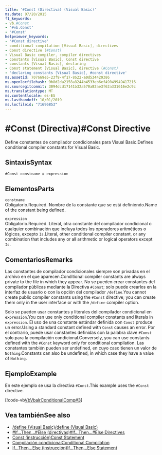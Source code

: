 ```yaml
---
title: '#Const (Directiva) (Visual Basic)'
ms.date: 07/20/2015
f1_keywords:
- vb.#Const
- '#vb.Const'
- '#Const'
helpviewer_keywords:
- '#Const directive'
- conditional compilation [Visual Basic], directives
- Const directive (#Const)
- Visual Basic compiler, compiler directives
- constants [Visual Basic], Const directive
- constants [Visual Basic], declaring
- Const statement [Visual Basic], directive (#Const)
- 'declaring constants [Visual Basic], #const directive'
ms.assetid: 707669e5-23f9-4f17-8622-a0d534429386
ms.openlocfilehash: 9b8d2da2158a8244b4533eb6ef49049949417216
ms.sourcegitcommit: 3094dcd17141b32a570a82ae3f62a331616e2c9c
ms.translationtype: MT
ms.contentlocale: es-ES
ms.lasthandoff: 10/01/2019
ms.locfileid: "71696853"
---
```

# <a name="const-directive"></a><span data-ttu-id="16afa-102">#Const (Directiva)</span><span class="sxs-lookup"><span data-stu-id="16afa-102">#Const Directive</span></span>
<span data-ttu-id="16afa-103">Define constantes de compilador condicionales para Visual Basic.</span><span class="sxs-lookup"><span data-stu-id="16afa-103">Defines conditional compiler constants for Visual Basic.</span></span>  
  
## <a name="syntax"></a><span data-ttu-id="16afa-104">Sintaxis</span><span class="sxs-lookup"><span data-stu-id="16afa-104">Syntax</span></span>  
  
```vb  
#Const constname = expression  
```  
  
## <a name="parts"></a><span data-ttu-id="16afa-105">Elementos</span><span class="sxs-lookup"><span data-stu-id="16afa-105">Parts</span></span>  
 `constname`  
 <span data-ttu-id="16afa-106">Obligatorio.</span><span class="sxs-lookup"><span data-stu-id="16afa-106">Required.</span></span> <span data-ttu-id="16afa-107">Nombre de la constante que se está definiendo.</span><span class="sxs-lookup"><span data-stu-id="16afa-107">Name of the constant being defined.</span></span>  
  
 `expression`  
 <span data-ttu-id="16afa-108">Obligatorio.</span><span class="sxs-lookup"><span data-stu-id="16afa-108">Required.</span></span> <span data-ttu-id="16afa-109">Literal, otra constante del compilador condicional o cualquier combinación que incluya todos los operadores aritméticos o lógicos, excepto `Is`.</span><span class="sxs-lookup"><span data-stu-id="16afa-109">Literal, other conditional compiler constant, or any combination that includes any or all arithmetic or logical operators except `Is`.</span></span>  
  
## <a name="remarks"></a><span data-ttu-id="16afa-110">Comentarios</span><span class="sxs-lookup"><span data-stu-id="16afa-110">Remarks</span></span>  
 <span data-ttu-id="16afa-111">Las constantes de compilador condicionales siempre son privadas en el archivo en el que aparecen.</span><span class="sxs-lookup"><span data-stu-id="16afa-111">Conditional compiler constants are always private to the file in which they appear.</span></span> <span data-ttu-id="16afa-112">No se pueden crear constantes del compilador públicas mediante la Directiva `#Const`; solo puede crearlos en la interfaz de usuario o con la opción del compilador `/define`.</span><span class="sxs-lookup"><span data-stu-id="16afa-112">You cannot create public compiler constants using the `#Const` directive; you can create them only in the user interface or with the `/define` compiler option.</span></span>  
  
 <span data-ttu-id="16afa-113">Solo se pueden usar constantes y literales del compilador condicional en `expression`.</span><span class="sxs-lookup"><span data-stu-id="16afa-113">You can use only conditional compiler constants and literals in `expression`.</span></span> <span data-ttu-id="16afa-114">El uso de una constante estándar definida con `Const` produce un error.</span><span class="sxs-lookup"><span data-stu-id="16afa-114">Using a standard constant defined with `Const` causes an error.</span></span> <span data-ttu-id="16afa-115">Por el contrario, puede usar constantes definidas con la palabra clave `#Const` solo para la compilación condicional.</span><span class="sxs-lookup"><span data-stu-id="16afa-115">Conversely, you can use constants defined with the `#Const` keyword only for conditional compilation.</span></span> <span data-ttu-id="16afa-116">Las constantes también pueden ser undefined, en cuyo caso tienen un valor de `Nothing`.</span><span class="sxs-lookup"><span data-stu-id="16afa-116">Constants can also be undefined, in which case they have a value of `Nothing`.</span></span>  
  
## <a name="example"></a><span data-ttu-id="16afa-117">Ejemplo</span><span class="sxs-lookup"><span data-stu-id="16afa-117">Example</span></span>  
 <span data-ttu-id="16afa-118">En este ejemplo se usa la directiva `#Const`.</span><span class="sxs-lookup"><span data-stu-id="16afa-118">This example uses the `#Const` directive.</span></span>  
  
 [!code-vb[VbVbalrConditionalComp#3](~/samples/snippets/visualbasic/VS_Snippets_VBCSharp/VbVbalrConditionalComp/VB/Class1.vb#3)]  
  
## <a name="see-also"></a><span data-ttu-id="16afa-119">Vea también</span><span class="sxs-lookup"><span data-stu-id="16afa-119">See also</span></span>

- [<span data-ttu-id="16afa-120">/define (Visual Basic)</span><span class="sxs-lookup"><span data-stu-id="16afa-120">/define (Visual Basic)</span></span>](../../../visual-basic/reference/command-line-compiler/define.md)
- [<span data-ttu-id="16afa-121">#If...Then...#Else (directivas)</span><span class="sxs-lookup"><span data-stu-id="16afa-121">#If...Then...#Else Directives</span></span>](../../../visual-basic/language-reference/directives/if-then-else-directives.md)
- [<span data-ttu-id="16afa-122">Const (instrucción)</span><span class="sxs-lookup"><span data-stu-id="16afa-122">Const Statement</span></span>](../../../visual-basic/language-reference/statements/const-statement.md)
- [<span data-ttu-id="16afa-123">Compilación condicional</span><span class="sxs-lookup"><span data-stu-id="16afa-123">Conditional Compilation</span></span>](../../../visual-basic/programming-guide/program-structure/conditional-compilation.md)
- [<span data-ttu-id="16afa-124">If...Then...Else (instrucción)</span><span class="sxs-lookup"><span data-stu-id="16afa-124">If...Then...Else Statement</span></span>](../../../visual-basic/language-reference/statements/if-then-else-statement.md)
